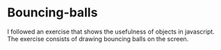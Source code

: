 # Bouncing-balls
I followed an exercise that shows the usefulness of objects in javascript. The exercise consists of drawing bouncing balls on the screen.
